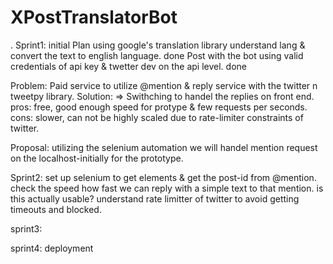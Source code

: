 # XPostTranslatorBot
.
Sprint1: initial Plan
using google's translation library understand lang & convert the text to english language.    done 
Post with the bot using valid credentials of api key & twetter dev on the api level.      done 

Problem: Paid service to utilize @mention & reply service with the twitter n tweetpy library.
Solution: => Swithching to handel the replies on front end.
pros: free, good enough speed for protype & few requests per seconds.
cons: slower, can not be highly scaled due to rate-limiter constraints of twitter.


Proposal: utilizing the selenium automation we will handel mention request on the localhost-initially for the prototype.

Sprint2: 
set up selenium to get elements & get the post-id from @mention.
check the speed how fast we can reply with a simple text to that mention. is this actually usable?
understand rate limitter of twitter to avoid getting timeouts and blocked.

sprint3:


sprint4:
deployment

